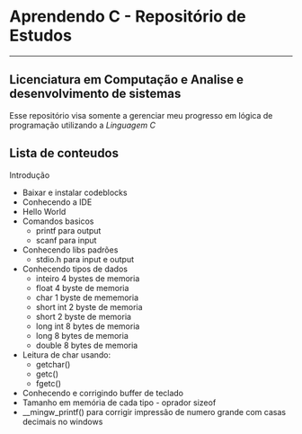 # Aprendendo C - Repositório de Estudos
---
## Licenciatura em Computação e Analise e desenvolvimento de sistemas

Esse repositório visa somente a gerenciar meu progresso em lógica de programação utilizando a *Linguagem C*

Lista de conteudos
---
Introdução
 - Baixar e instalar codeblocks
 - Conhecendo a IDE
 - Hello World
 - Comandos basicos
   - printf para output 
   - scanf para input
 - Conhecendo libs padrões
   - stdio.h para input e output
 - Conhecendo tipos de dados
   - inteiro 4 bystes de memoria
   - float 4 byste de memoria
   - char 1 byste de mememoria
   - short int 2 byste de memoria
   - short 2 byste de memoria
   - long int 8 bytes de memoria
   - long 8 bytes de memoria
   - double 8 bytes de memoria
 - Leitura de char usando:
   - getchar()
   - getc()
   - fgetc()
 - Conhecendo e corrigindo buffer de teclado
 - Tamanho em memória de cada tipo - oprador sizeof
 - __mingw_printf() para corrigir impressão de numero grande com casas decimais no windows
